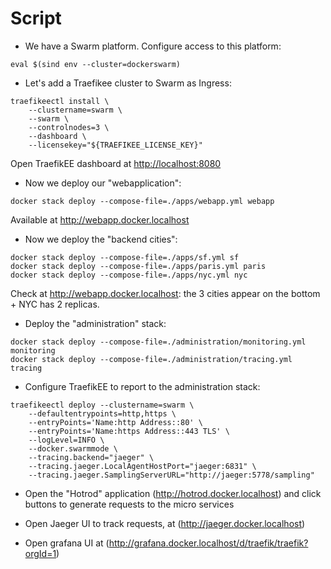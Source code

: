 
# Script

- We have a Swarm platform. Configure access to this platform:

```shell
eval $(sind env --cluster=dockerswarm)
```

- Let's add a Traefikee cluster to Swarm as Ingress:

```shell
traefikeectl install \
    --clustername=swarm \
    --swarm \
    --controlnodes=3 \
    --dashboard \
    --licensekey="${TRAEFIKEE_LICENSE_KEY}"
```

Open TraefikEE dashboard at <http://localhost:8080>

- Now we deploy our "webapplication":

```shell
docker stack deploy --compose-file=./apps/webapp.yml webapp
```

Available at <http://webapp.docker.localhost>

- Now we deploy the "backend cities":

```shell
docker stack deploy --compose-file=./apps/sf.yml sf
docker stack deploy --compose-file=./apps/paris.yml paris
docker stack deploy --compose-file=./apps/nyc.yml nyc
```

Check at <http://webapp.docker.localhost>: the 3 cities appear on the bottom + NYC has 2 replicas.

- Deploy the "administration" stack:

```shell
docker stack deploy --compose-file=./administration/monitoring.yml monitoring
docker stack deploy --compose-file=./administration/tracing.yml tracing
```

- Configure TraefikEE to report to the administration stack:

```shell
traefikeectl deploy --clustername=swarm \
    --defaultentrypoints=http,https \
    --entryPoints='Name:http Address::80' \
    --entryPoints='Name:https Address::443 TLS' \
    --logLevel=INFO \
    --docker.swarmmode \
    --tracing.backend="jaeger" \
    --tracing.jaeger.LocalAgentHostPort="jaeger:6831" \
    --tracing.jaeger.SamplingServerURL="http://jaeger:5778/sampling"
```

- Open the "Hotrod" application (<http://hotrod.docker.localhost>) and click buttons to generate requests to the micro services

- Open Jaeger UI to track requests, at (<http://jaeger.docker.localhost>)

- Open grafana UI at (<http://grafana.docker.localhost/d/traefik/traefik?orgId=1>)
